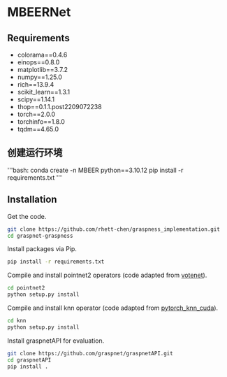 # MBEERNet
## Requirements
- colorama==0.4.6
- einops==0.8.0
- matplotlib==3.7.2
- numpy==1.25.0
- rich==13.9.4
- scikit_learn==1.3.1
- scipy==1.14.1
- thop==0.1.1.post2209072238
- torch==2.0.0
- torchinfo==1.8.0
- tqdm==4.65.0

## 创建运行环境
'''bash:
  conda create -n MBEER python==3.10.12
  pip install -r requirements.txt
'''






## Installation
Get the code.
```bash
git clone https://github.com/rhett-chen/graspness_implementation.git
cd graspnet-graspness
```
Install packages via Pip.
```bash
pip install -r requirements.txt
```
Compile and install pointnet2 operators (code adapted from [votenet](https://github.com/facebookresearch/votenet)).
```bash
cd pointnet2
python setup.py install
```
Compile and install knn operator (code adapted from [pytorch_knn_cuda](https://github.com/chrischoy/pytorch_knn_cuda)).
```bash
cd knn
python setup.py install
```
Install graspnetAPI for evaluation.
```bash
git clone https://github.com/graspnet/graspnetAPI.git
cd graspnetAPI
pip install .
```
